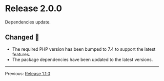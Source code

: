 # Release 2.0.0

Dependencies update.

## Changed :slot_machine:

- The required PHP version has been bumped to 7.4 to support the latest features.
- The package dependencies have been updated to the latest versions.

---
Previous: [Release 1.1.0](CHANGELOG-1.1.0.md)
